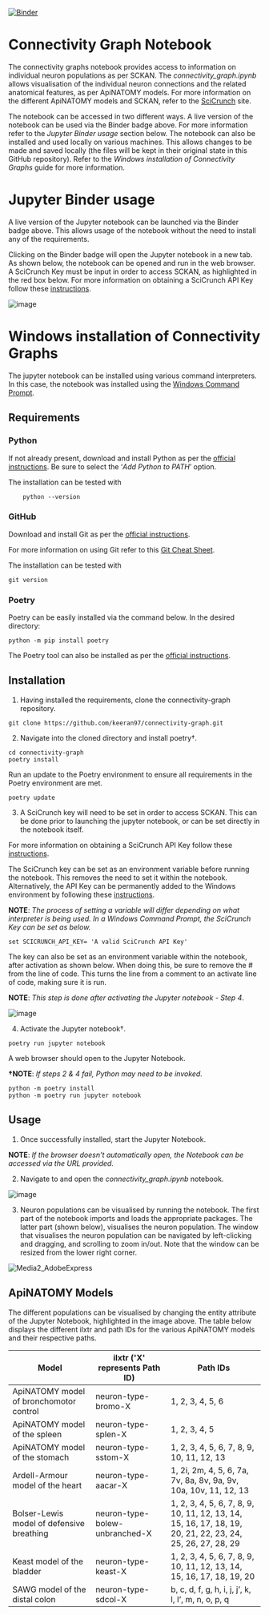 [![Binder](https://mybinder.org/badge_logo.svg)](https://mybinder.org/v2/gh/keeran97/connectivity-graph/5cfad8d215f9ab3ccce8450e8326e3cae0abf194)

# Connectivity Graph Notebook

The connectivity graphs notebook provides access to information on individual neuron populations as per SCKAN. The *connectivity_graph.ipynb* allows visualisation of the individual neuron connections and the related anatomical features, as per ApiNATOMY models. For more information on the different ApiNATOMY models and SCKAN, refer to the [SciCrunch](https://scicrunch.org/sawg/about/SCKAN) site.

The notebook can be accessed in two different ways. A live version of the notebook can be used via the Binder badge above. For more information refer to the *Jupyter Binder usage* section below. The notebook can also be installed and used locally on various machines. This allows changes to be made and saved locally (the files will be kept in their original state in this GitHub repository). Refer to the *Windows installation of Connectivity Graphs* guide for more information.

# Jupyter Binder usage

A live version of the Jupyter notebook can be launched via the Binder badge above. This allows usage of the notebook without the need to install any of the requirements. 

Clicking on the Binder badge will open the Jupyter notebook in a new tab. As shown below, the notebook can be opened and run in the web browser. A SciCrunch Key must be input in order to access SCKAN, as highlighted in the red box below. For more information on obtaining a SciCrunch API Key follow these [instructions](https://docs.sparc.science/docs/accessing-scicrunch-vocabulary-services#getting-an-api-key-to-access-scicrunch).

![image](https://github.com/keeran97/connectivity-graph/assets/85910337/8406c040-2205-48c6-a4c4-bec8da0d298f)

# Windows installation of Connectivity Graphs

The jupyter notebook can be installed using various command interpreters. In this case, the notebook was installed using the [Windows Command Prompt](https://www.lifewire.com/how-to-open-command-prompt-2618089).

## Requirements

### Python
If not already present, download and install Python as per the [official instructions](https://www.python.org/downloads/). Be sure to select the ‘*Add Python to PATH*’ option.
                      
The installation can be tested with
```
    python --version
```

### GitHub
Download and install Git as per the [official instructions](https://github.com/git-guides/install-git).

For more information on using Git refer to this [Git Cheat Sheet](https://education.github.com/git-cheat-sheet-education.pdf).

The installation can be tested with 
```
git version
```

### Poetry
Poetry can be easily installed via the command below. In the desired directory:
```
python -m pip install poetry
```

The Poetry tool can also be installed as per the [official instructions](https://python-poetry.org/docs/#installation).

## Installation

1.	 Having installed the requirements, clone the connectivity-graph repository.
```
git clone https://github.com/keeran97/connectivity-graph.git
```

2.	Navigate into the cloned directory and install poetry†.
```
cd connectivity-graph
poetry install
```

Run an update to the Poetry environment to ensure all requirements in the Poetry environment are met.
```
poetry update
```

3.	A SciCrunch key will need to be set in order to access SCKAN. This can be done prior to launching the jupyter notebook, or can be set directly in the notebook itself. 

For more information on obtaining a SciCrunch API Key follow these [instructions](https://docs.sparc.science/docs/accessing-scicrunch-vocabulary-services#getting-an-api-key-to-access-scicrunch).

The SciCrunch key can be set as an environment variable before running the notebook. This removes the need to set it within the notebook. Alternatively, the API Key can be permanently added to the Windows environment by following these [instructions](https://www.howtogeek.com/787217/how-to-edit-environment-variables-on-windows-10-or-11/).

**NOTE**: *The process of setting a variable will differ depending on what interpreter is being used. In a Windows Command Prompt, the SciCrunch Key can be set as below.*
```
set SCICRUNCH_API_KEY= 'A valid SciCrunch API Key'
```

The key can also be set as an environment variable within the notebook, after activation as shown below. When doing this, be sure to remove the # from the line of code. This turns the line from a comment to an activate line of code, making sure it is run.

**NOTE**: *This step is done after activating the Jupyter notebook - Step 4*. 

![image](https://github.com/keeran97/connectivity-graph/assets/85910337/67dd1d25-01d7-4bd2-9acf-76a119dc82dc)

4.	Activate the Jupyter notebook†.
```
poetry run jupyter notebook
```

A web browser should open to the Jupyter Notebook.

**†NOTE**: *If steps 2 & 4 fail, Python may need to be invoked.*
```
python -m poetry install
python -m poetry run jupyter notebook
```

## Usage
1.	Once successfully installed, start the Jupyter Notebook.

**NOTE**: *If the browser doesn’t automatically open, the Notebook can be accessed via the URL provided.*

2.	Navigate to and open the *connectivity_graph.ipynb* notebook.

![image](https://github.com/keeran97/connectivity-graph/assets/85910337/8574979c-987f-410c-8549-cb38c958444f)
 
3.	Neuron populations can be visualised by running the notebook. The first part of the notebook imports and loads the appropriate packages. The latter part (shown below), visualises the neuron population. The window that visualises the neuron population can be navigated by left-clicking and dragging, and scrolling to zoom in/out. Note that the window can be resized from the lower right corner.

![Media2_AdobeExpress](https://github.com/keeran97/connectivity-graph/assets/85910337/ace31ffb-7d95-4bf6-9d1c-a73cab7b4c9e)

## ApiNATOMY Models

The different populations can be visualised by changing the entity attribute of the Jupyter Notebook, highlighted in the image above. 
The table below displays the different ilxtr and path IDs for the various ApiNATOMY models and their respective paths.

| **Model**                                 | **ilxtr** ('X' represents Path ID) | **Path IDs**                                                          |
| ----------------------------------------- | ---------------------------------- | --------------------------------------------------------------------- |
| ApiNATOMY model of bronchomotor control   | neuron-type-bromo-X                | 1, 2, 3, 4, 5, 6                                                      |
| ApiNATOMY model of the spleen             | neuron-type-splen-X                | 1, 2, 3, 4, 5                                                         |
| ApiNATOMY model of the stomach            | neuron-type-sstom-X                | 1, 2, 3, 4, 5, 6, 7, 8, 9, 10, 11, 12, 13                             |
| Ardell-Armour model of the heart          | neuron-type-aacar-X                | 1, 2i, 2m, 4, 5, 6, 7a, 7v, 8a, 8v, 9a, 9v, 10a, 10v, 11, 12, 13      |
| Bolser-Lewis model of defensive breathing | neuron-type-bolew-unbranched-X     | 1, 2, 3, 4, 5, 6, 7, 8, 9, 10, 11, 12, 13, 14, 15, 16, 17, 18, 19, 20, 21, 22, 23, 24, 25, 26, 27, 28, 29 |
| Keast model of the bladder                | neuron-type-keast-X                | 1, 2, 3, 4, 5, 6, 7, 8, 9, 10, 11, 12, 13, 14, 15, 16, 17, 18, 19, 20 |
| SAWG model of the distal colon            | neuron-type-sdcol-X                | b, c, d, f, g, h, i, j, j’, k, l, l’, m, n, o, p, q                   |
